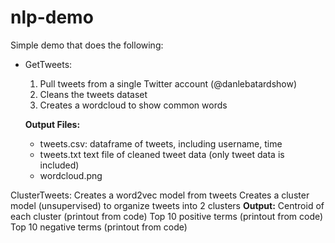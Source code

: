 # nlp-demo

Simple demo that does the following: 

- GetTweets: 
  1. Pull tweets from a single Twitter account (@danlebatardshow)
  2. Cleans the tweets dataset
  3. Creates a wordcloud to show common words
  
  **Output Files:** 
  - tweets.csv: dataframe of tweets, including username, time
  - tweets.txt text file of cleaned tweet data (only tweet data is included)
  - wordcloud.png
    
 ClusterTweets:
  Creates a word2vec model from tweets
  Creates a cluster model (unsupervised) to organize tweets into 2 clusters
  **Output:**
    Centroid of each cluster (printout from code)
    Top 10 positive terms (printout from code)
    Top 10 negative terms (printout from code)
